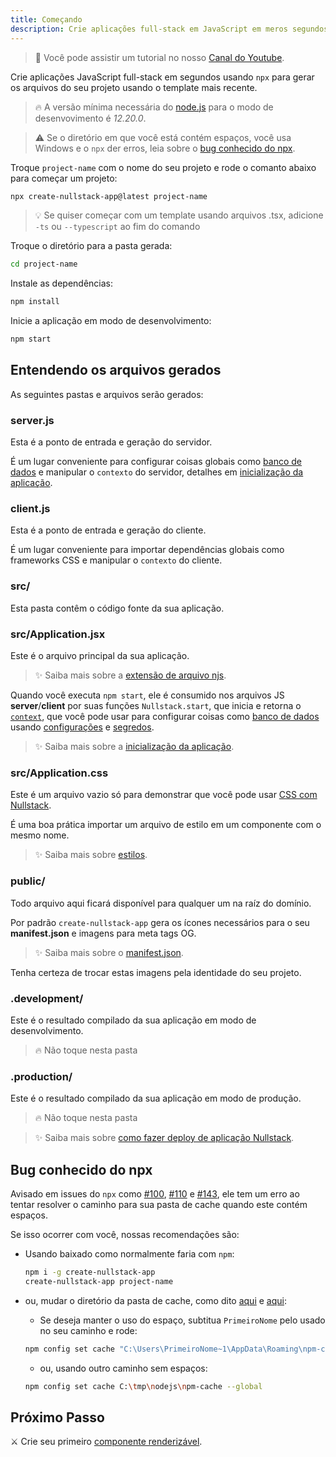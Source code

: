 ```yaml
---
title: Começando
description: Crie aplicações full-stack em JavaScript em meros segundos
---
```


> 📌 Você pode assistir um tutorial no nosso [Canal do Youtube](https://www.youtube.com/watch?v=ieLVXZGXUkI&list=PL5ylYELQy1hz1tcnZcP44xRxETpH9bTUe).

Crie aplicações JavaScript full-stack em segundos usando `npx` para gerar os arquivos do seu projeto usando o template mais recente.

> 🔥 A versão mínima necessária do [node.js](https://nodejs.org/pt-br/) para o modo de desenvovimento é *12.20.0*.

> ⚠ Se o diretório em que você está contém espaços, você usa Windows e o `npx` der erros, leia sobre o [bug conhecido do npx](#bug-conhecido-do-npx).

Troque `project-name` com o nome do seu projeto e rode o comanto abaixo para começar um projeto: 

```sh
npx create-nullstack-app@latest project-name
```

> 💡 Se quiser começar com um template usando arquivos .tsx, adicione `-ts` ou `--typescript` ao fim do comando

Troque o diretório para a pasta gerada:

```sh
cd project-name
```

Instale as dependências:

```sh
npm install
```

Inicie a aplicação em modo de desenvolvimento:

```sh
npm start
```

## Entendendo os arquivos gerados

As seguintes pastas e arquivos serão gerados:

### server.js

Esta é a ponto de entrada e geração do servidor.

É um lugar conveniente para configurar coisas globais como [banco de dados](/pt-br/como-usar-mongodb-com-nullstack) e manipular o `contexto` do servidor, detalhes em [inicialização da aplicação](/pt-br/inicializacao-da-aplicacao).

### client.js

Esta é a ponto de entrada e geração do cliente.

É um lugar conveniente para importar dependências globais como frameworks CSS e manipular o `contexto` do cliente.

### src/

Esta pasta contêm o código fonte da sua aplicação.

### src/Application.jsx

Este é o arquivo principal da sua aplicação.

>✨ Saiba mais sobre a [extensão de arquivo njs](/pt-br/extensao-de-arquivo-njs "Nullstack JavaScript").

Quando você executa `npm start`, ele é consumido nos arquivos JS **server**/**client** por suas funções `Nullstack.start`, que inicia e retorna o [`context`](/pt-br/contexto), que você pode usar para configurar coisas como [banco de dados](/pt-br/como-usar-mongodb-com-nullstack) usando [configurações](/pt-br/contexto-settings) e [segredos](/pt-br/contexto-secrets).

>✨ Saiba mais sobre a [inicialização da aplicação](/pt-br/inicializacao-da-aplicacao).

### src/Application.css

Este é um arquivo vazio só para demonstrar que você pode usar [CSS com Nullstack](/pt-br/estilos).

É uma boa prática importar um arquivo de estilo em um componente com o mesmo nome.

>✨ Saiba mais sobre [estilos](/pt-br/estilos).

### public/

Todo arquivo aqui ficará disponível para qualquer um na raíz do domínio.

Por padrão `create-nullstack-app` gera os ícones necessários para o seu **manifest.json** e imagens para meta tags OG.

>✨ Saiba mais sobre o [manifest.json](/pt-br/contexto-project).

Tenha certeza de trocar estas imagens pela identidade do seu projeto.

### .development/

Este é o resultado compilado da sua aplicação em modo de desenvolvimento.

> 🔥 Não toque nesta pasta

### .production/

Este é o resultado compilado da sua aplicação em modo de produção.

> 🔥 Não toque nesta pasta

>✨ Saiba mais sobre [como fazer deploy de aplicação Nullstack](/pt-br/como-fazer-deploy-de-aplicacao-nullstack).

## Bug conhecido do npx

Avisado em issues do `npx` como [#100](https://github.com/zkat/npx/issues/100), [#110](https://github.com/zkat/npx/issues/110) e [#143](https://github.com/zkat/npx/issues/146), ele tem um erro ao tentar resolver o caminho para sua pasta de cache quando este contém espaços.

Se isso ocorrer com você, nossas recomendações são:

- Usando baixado como normalmente faria com `npm`:
  ```sh
  npm i -g create-nullstack-app
  create-nullstack-app project-name
  ```

- ou, mudar o diretório da pasta de cache, como dito [aqui](https://github.com/zkat/npx/issues/146#issuecomment-384016791) e [aqui](https://github.com/zkat/npx/issues/146#issuecomment-384019497):

  - Se deseja manter o uso do espaço, subtitua `PrimeiroNome` pelo usado no seu caminho e rode:
  ```sh
  npm config set cache "C:\Users\PrimeiroNome~1\AppData\Roaming\npm-cache" --global
  ```

  - ou, usando outro caminho sem espaços:
  ```sh
  npm config set cache C:\tmp\nodejs\npm-cache --global
  ```

## Próximo Passo

⚔ Crie seu primeiro [componente renderizável](/pt-br/componentes-renderizaveis).
